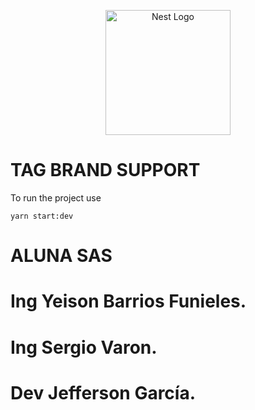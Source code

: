 <p align="center">
  <a href="http://nestjs.com/" target="blank"><img src="https://nestjs.com/img/logo-small.svg" width="200" alt="Nest Logo" /></a>
</p>

# TAG BRAND SUPPORT
To run the project use
```
yarn start:dev
```

# ALUNA SAS
# Ing Yeison Barrios Funieles.
# Ing Sergio Varon.
# Dev Jefferson García.
